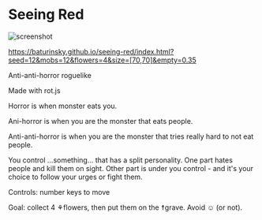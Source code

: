# Seeing Red

![screenshot](https://raw.githubusercontent.com/baturinsky/seeing-red/master/screenshot.png)

https://baturinsky.github.io/seeing-red/index.html?seed=12&mobs=12&flowers=4&size=[70,70]&empty=0.35

Anti-anti-horror roguelike

Made with rot.js

Horror is when monster eats you.

Ani-horror is when you are the monster that eats people.

Anti-anti-horror is when you are the monster that tries really hard to not eat people.

You control ...something... that has a split personality. One part hates people and kill them on sight. 
Other part is under you control - and it's your choice to follow your urges or fight them.

Controls: number keys to move

Goal: collect 4 ⚘flowers, then put them on the ☨grave. Avoid ☺ (or not).
